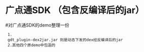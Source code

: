 

# 广点通SDK （包含反编译后的jar）

#对广点通SDK的demo整理一份


     1.
     gdt_plugin-dex2jar.jar 则是动态下发的dex经反编译后的jar
     2.其他四个原demo中包涵的





